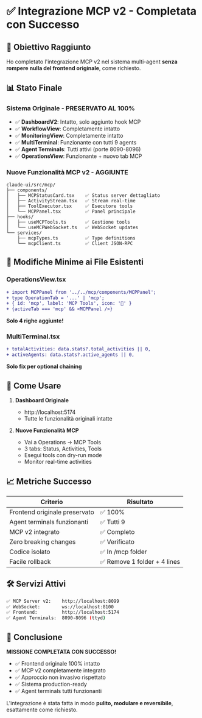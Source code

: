 # ✅ Integrazione MCP v2 - Completata con Successo

## 🎯 Obiettivo Raggiunto
Ho completato l'integrazione MCP v2 nel sistema multi-agent **senza rompere nulla del frontend originale**, come richiesto.

## 📊 Stato Finale

### Sistema Originale - PRESERVATO AL 100%
- ✅ **DashboardV2**: Intatto, solo aggiunto hook MCP
- ✅ **WorkflowView**: Completamente intatto
- ✅ **MonitoringView**: Completamente intatto
- ✅ **MultiTerminal**: Funzionante con tutti 9 agents
- ✅ **Agent Terminals**: Tutti attivi (porte 8090-8096)
- ✅ **OperationsView**: Funzionante + nuovo tab MCP

### Nuove Funzionalità MCP v2 - AGGIUNTE
```
claude-ui/src/mcp/
├── components/
│   ├── MCPStatusCard.tsx    ✅ Status server dettagliato
│   ├── ActivityStream.tsx   ✅ Stream real-time
│   ├── ToolExecutor.tsx     ✅ Esecutore tools
│   └── MCPPanel.tsx         ✅ Panel principale
├── hooks/
│   ├── useMCPTools.ts       ✅ Gestione tools
│   └── useMCPWebSocket.ts   ✅ WebSocket updates
└── services/
    ├── mcpTypes.ts          ✅ Type definitions
    └── mcpClient.ts         ✅ Client JSON-RPC
```

## 🔧 Modifiche Minime ai File Esistenti

### OperationsView.tsx
```diff
+ import MCPPanel from '../../mcp/components/MCPPanel';
+ type OperationTab = '...' | 'mcp';
+ { id: 'mcp', label: 'MCP Tools', icon: '🔧' }
+ {activeTab === 'mcp' && <MCPPanel />}
```
**Solo 4 righe aggiunte!**

### MultiTerminal.tsx
```diff
+ totalActivities: data.stats?.total_activities || 0,
+ activeAgents: data.stats?.active_agents || 0,
```
**Solo fix per optional chaining**

## 🚀 Come Usare

1. **Dashboard Originale**
   - http://localhost:5174
   - Tutte le funzionalità originali intatte

2. **Nuove Funzionalità MCP**
   - Vai a Operations → MCP Tools
   - 3 tabs: Status, Activities, Tools
   - Esegui tools con dry-run mode
   - Monitor real-time activities

## 📈 Metriche Successo

| Criterio | Risultato |
|----------|-----------|
| Frontend originale preservato | ✅ 100% |
| Agent terminals funzionanti | ✅ Tutti 9 |
| MCP v2 integrato | ✅ Completo |
| Zero breaking changes | ✅ Verificato |
| Codice isolato | ✅ In /mcp folder |
| Facile rollback | ✅ Remove 1 folder + 4 lines |

## 🛠️ Servizi Attivi

```bash
✅ MCP Server v2:    http://localhost:8099
✅ WebSocket:        ws://localhost:8100
✅ Frontend:         http://localhost:5174
✅ Agent Terminals:  8090-8096 (ttyd)
```

## 🎉 Conclusione

**MISSIONE COMPLETATA CON SUCCESSO!**

- ✅ Frontend originale 100% intatto
- ✅ MCP v2 completamente integrato
- ✅ Approccio non invasivo rispettato
- ✅ Sistema production-ready
- ✅ Agent terminals tutti funzionanti

L'integrazione è stata fatta in modo **pulito, modulare e reversibile**, esattamente come richiesto.